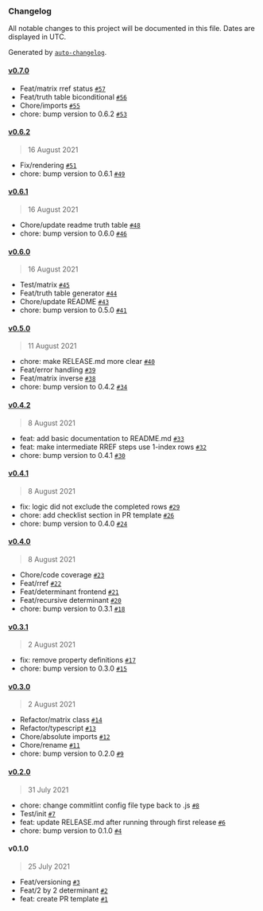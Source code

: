 ### Changelog

All notable changes to this project will be documented in this file. Dates are displayed in UTC.

Generated by [`auto-changelog`](https://github.com/CookPete/auto-changelog).

#### [v0.7.0](https://github.com/weiseng18/math/compare/v0.6.2...v0.7.0)

- Feat/matrix rref status [`#57`](https://github.com/weiseng18/math/pull/57)
- Feat/truth table biconditional [`#56`](https://github.com/weiseng18/math/pull/56)
- Chore/imports [`#55`](https://github.com/weiseng18/math/pull/55)
- chore: bump version to 0.6.2 [`#53`](https://github.com/weiseng18/math/pull/53)

#### [v0.6.2](https://github.com/weiseng18/math/compare/v0.6.1...v0.6.2)

> 16 August 2021

- Fix/rendering [`#51`](https://github.com/weiseng18/math/pull/51)
- chore: bump version to 0.6.1 [`#49`](https://github.com/weiseng18/math/pull/49)

#### [v0.6.1](https://github.com/weiseng18/math/compare/v0.6.0...v0.6.1)

> 16 August 2021

- Chore/update readme truth table [`#48`](https://github.com/weiseng18/math/pull/48)
- chore: bump version to 0.6.0 [`#46`](https://github.com/weiseng18/math/pull/46)

#### [v0.6.0](https://github.com/weiseng18/math/compare/v0.5.0...v0.6.0)

> 16 August 2021

- Test/matrix [`#45`](https://github.com/weiseng18/math/pull/45)
- Feat/truth table generator [`#44`](https://github.com/weiseng18/math/pull/44)
- Chore/update README [`#43`](https://github.com/weiseng18/math/pull/43)
- chore: bump version to 0.5.0 [`#41`](https://github.com/weiseng18/math/pull/41)

#### [v0.5.0](https://github.com/weiseng18/math/compare/v0.4.2...v0.5.0)

> 11 August 2021

- chore: make RELEASE.md more clear [`#40`](https://github.com/weiseng18/math/pull/40)
- Feat/error handling [`#39`](https://github.com/weiseng18/math/pull/39)
- Feat/matrix inverse [`#38`](https://github.com/weiseng18/math/pull/38)
- chore: bump version to 0.4.2 [`#34`](https://github.com/weiseng18/math/pull/34)

#### [v0.4.2](https://github.com/weiseng18/math/compare/v0.4.1...v0.4.2)

> 8 August 2021

- feat: add basic documentation to README.md [`#33`](https://github.com/weiseng18/math/pull/33)
- feat: make intermediate RREF steps use 1-index rows [`#32`](https://github.com/weiseng18/math/pull/32)
- chore: bump version to 0.4.1 [`#30`](https://github.com/weiseng18/math/pull/30)

#### [v0.4.1](https://github.com/weiseng18/math/compare/v0.4.0...v0.4.1)

> 8 August 2021

- fix: logic did not exclude the completed rows [`#29`](https://github.com/weiseng18/math/pull/29)
- chore: add checklist section in PR template [`#26`](https://github.com/weiseng18/math/pull/26)
- chore: bump version to 0.4.0 [`#24`](https://github.com/weiseng18/math/pull/24)

#### [v0.4.0](https://github.com/weiseng18/math/compare/v0.3.1...v0.4.0)

> 8 August 2021

- Chore/code coverage [`#23`](https://github.com/weiseng18/math/pull/23)
- Feat/rref [`#22`](https://github.com/weiseng18/math/pull/22)
- Feat/determinant frontend [`#21`](https://github.com/weiseng18/math/pull/21)
- Feat/recursive determinant [`#20`](https://github.com/weiseng18/math/pull/20)
- chore: bump version to 0.3.1 [`#18`](https://github.com/weiseng18/math/pull/18)

#### [v0.3.1](https://github.com/weiseng18/math/compare/v0.3.0...v0.3.1)

> 2 August 2021

- fix: remove property definitions [`#17`](https://github.com/weiseng18/math/pull/17)
- chore: bump version to 0.3.0 [`#15`](https://github.com/weiseng18/math/pull/15)

#### [v0.3.0](https://github.com/weiseng18/math/compare/v0.2.0...v0.3.0)

> 2 August 2021

- Refactor/matrix class [`#14`](https://github.com/weiseng18/math/pull/14)
- Refactor/typescript [`#13`](https://github.com/weiseng18/math/pull/13)
- Chore/absolute imports [`#12`](https://github.com/weiseng18/math/pull/12)
- Chore/rename [`#11`](https://github.com/weiseng18/math/pull/11)
- chore: bump version to 0.2.0 [`#9`](https://github.com/weiseng18/math/pull/9)

#### [v0.2.0](https://github.com/weiseng18/math/compare/v0.1.0...v0.2.0)

> 31 July 2021

- chore: change commitlint config file type back to .js [`#8`](https://github.com/weiseng18/math/pull/8)
- Test/init [`#7`](https://github.com/weiseng18/math/pull/7)
- feat: update RELEASE.md after running through first release [`#6`](https://github.com/weiseng18/math/pull/6)
- chore: bump version to 0.1.0 [`#4`](https://github.com/weiseng18/math/pull/4)

#### v0.1.0

> 25 July 2021

- Feat/versioning [`#3`](https://github.com/weiseng18/math/pull/3)
- Feat/2 by 2 determinant [`#2`](https://github.com/weiseng18/math/pull/2)
- feat: create PR template [`#1`](https://github.com/weiseng18/math/pull/1)
